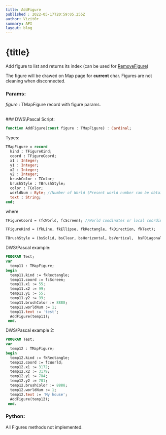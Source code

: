 ```yaml
---
title: AddFigure
published : 2022-05-17T20:59:05.255Z
author: Vizit0r
summary: API
layout: blog
---
```


# {title}

Add figure to list and returns its index (can be used for [RemoveFigure](Api/RemoveFigure))

The figure will be drawed on Map page for **current** char. Figures are not cleaning when disconnected.

### Params:
  *figure* : TMapFigure record with figure params.

<br> 
### DWS\Pascal Script:

```pascal
function AddFigure(const figure : TMapFigure) : Cardinal;
```

Types: 
```pascal
TMapFigure = record
  kind : TFigureKind;
  coord : TFigureCoord;
  x1 : Integer;
  y1 : Integer;
  x2 : Integer;
  y2 : Integer;
  brushColor : TColor;
  brushStyle : TBrushStyle;
  color : TColor;
  worldNum : Byte; //Number of World (Present world number can be obtained by [WorldNum](Api/WorldNum)). At the moment, 6 world available (Felucca=0, Trammel=1, Ilshenar=2, Malas=3, Tokuno=4, Tel Mur=5).
  text : String;  
end;
```
where

```pascal
TFigureCoord = (fcWorld, fcScreen); //World coodinates or local coordinates on map tab area

TFigureKind = (fkLine, fkEllipse, fkRectangle, fkDirection, fkText);

TBrushStyle = (bsSolid, bsClear, bsHorizontal, bsVertical,  bsFDiagonal, bsBDiagonal, bsCross, bsDiagCross);

```


DWS\Pascal example:

```pascal
PROGRAM Test;
var
  temp11 : TMapFigure;
begin
  temp11.kind := fkRectangle;       
  temp11.coord := fcScreen; 
  temp11.x1 := 55;
  temp11.x2 := 99;
  temp11.y1 := 55;
  temp11.y2 := 99;
  temp11.brushColor := 8888;
  temp11.worldNum := 1;
  temp11.text := 'test';  
  AddFigure(temp11);    
 end.
```

DWS\Pascal example 2:

```pascal
PROGRAM Test;
var
  temp12 : TMapFigure;
begin
  temp12.kind := fkRectangle;       
  temp12.coord := fcWorld; 
  temp12.x1 := 3172;
  temp12.x2 := 3179;
  temp12.y1 := 784;
  temp12.y2 := 781;
  temp12.brushColor := 8888;
  temp12.worldNum := 1;
  temp12.text := 'My house';  
  AddFigure(temp12);    
 end.
```

### Python:
All Figures methods not implemented.
